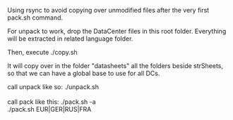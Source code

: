 Using rsync to avoid copying over unmodified files after the very first pack.sh command.

For unpack to work, drop the DataCenter files in this root folder.
Everything will be extracted in related language folder.

Then, execute ./copy.sh

It will copy over in the folder "datasheets" all the folders beside strSheets, so that we can have a global base to use for all DCs.

call unpack like so: ./unpack.sh<br><br>
call pack like this: 
./pack.sh -a<br>
./pack.sh EUR|GER|RUS|FRA
